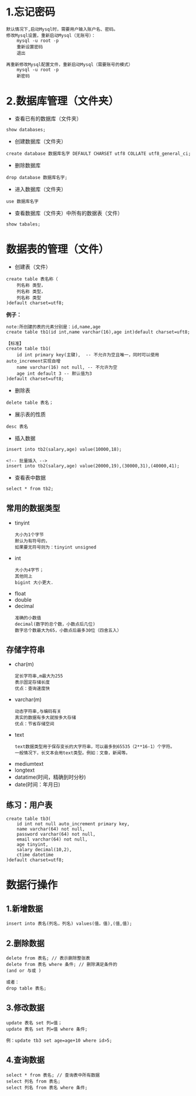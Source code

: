 <!--
 * @Author: git config sxz2314234.name && git config 3218635958@qq.com
 * @Date: 2025-05-17 12:44:52
 * @LastEditors: git config sxz2314234.name && git config 3218635958@qq.com
 * @LastEditTime: 2025-05-17 19:23:15
 * @FilePath: \Learning_Django\Mysql_python\notes.md
 * @Description: 
 * 
 * Copyright (c) 2025 by ${git_name_email}, All Rights Reserved. 
-->
# 1.忘记密码
```
默认情况下,启动Mysql时，需要用户输入账户名、密码。
修改Mysql设置，重新启动Mysql（无账号）：
    mysql -u root -p
    重新设置密码
    退出

再重新修改Mysql配置文件，重新启动Mysql（需要账号的模式）
    mysql -u root -p
    新密码
```

# 2.数据库管理（文件夹）
- 查看已有的数据库（文件夹）
```
show databases;
```

- 创建数据库（文件夹）
```
create database 数据库名字 DEFAULT CHARSET utf8 COLLATE utf8_general_ci;
```
- 删除数据库
```
drop database 数据库名字;
```
- 进入数据库（文件夹）
```
use 数据库名字
```
- 查看数据库（文件夹）中所有的数据表（文件）
```
show tabales;
```
# 数据表的管理（文件）
- 创建表（文件）
```
create table 表名称（
    列名称 类型，
    列名称 类型，
    列名称 类型
)default charset=utf8;
```
**例子：**
```
note:所创建的表的元素分别是：id,name,age
create table tb1(id int,name varchar(16),age int)default charset=uft8;

【标准】
create table tb1(
    id int primary key(主键),  -- 不允许为空且唯一，同时可以使用auto_increment实现自增
    name varchar(16) not null, -- 不允许为空
    age int default 3 -- 默认值为3
)default charset=uft8;
```
- 删除表
```
delete table 表名；
```

- 展示表的性质
```
desc 表名
```
- 插入数据
```
insert into tb2(salary,age) value(10000,18);

<!-- 批量插入 -->
insert into tb2(salary,age) value(20000,19),(30000,31),(40000,41);
```
- 查看表中数据
```
select * from tb2;
```

## 常用的数据类型
- tinyint
    ```
    大小为1个字节
    默认为有符号的，
    如果要无符号则为：tinyint unsigned
    ```
- int
    ```
    大小为4字节；
    其他同上
    bigint 大小更大.
    ```
- float
- double
- decimal
    ```
    准确的小数值
    decimal(数字的总个数，小数点后几位)
    数字总个数最大为65，小数点后最多30位（四舍五入）
    ```
## 存储字符串
- char(m)
    ```
    定长字符串,m最大为255
    表示固定存储长度
    优点：查询速度快
    ```
- varchar(m)
    ```
    动态字符串,与编码有关
    真实的数据有多大就按多大存储
    优点：节省存储空间
    ```
- text
    ```
    text数据类型用于保存变长的大字符串，可以最多到65535（2**16-1）个字符。
    一般情况下，长文本会用text类型。例如：文章，新闻等。
    ```
- mediumtext
- longtext
- datatime(时间，精确到时分秒)
- date(时间：年月日)

## 练习：用户表
```
create table tb3(
    id int not null auto_increment primary key,
    name varchar(64) not null,
    password varchar(64) not null,
    email varchar(64) not null,
    age tinyint,
    salary decimal(10,2),
    ctime datetime
)default charset=utf8;
```

# 数据行操作
## 1.新增数据
```
insert into 表名(列名，列名) values(值，值),(值,值);
```

## 2.删除数据
```
delete from 表名; // 表示删除整张表
delete from 表名 where 条件; // 删除满足条件的
(and or 与或 )

或者：
drop table 表名;
```

## 3.修改数据
```
update 表名 set 列=值；
update 表名 set 列=值 where 条件;

例：update tb3 set age=age+10 where id>5;
```

## 4.查询数据
```
select * from 表名; // 查询表中所有数据
select 列名 from 表名;
select 列名 from 表名 where 条件;
```


